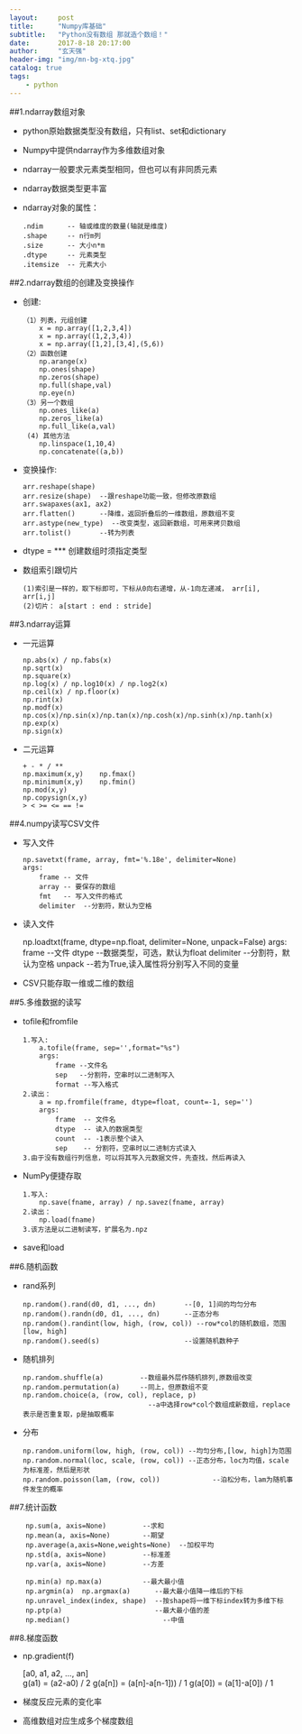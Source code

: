 ```yaml
---
layout: 	post
title: 		"Numpy库基础"
subtitle:	"Python没有数组 那就造个数组！"
date: 		2017-8-18 20:17:00
author: 	"玄天强"
header-img:	"img/mn-bg-xtq.jpg"
catalog: true
tags:
    - python
---
```


##1.ndarray数组对象

*	python原始数据类型没有数组，只有list、set和dictionary
*	Numpy中提供ndarray作为多维数组对象
*	ndarray一般要求元素类型相同，但也可以有非同质元素
*	ndarray数据类型更丰富
*	ndarray对象的属性：

		.ndim      -- 轴或维度的数量(轴就是维度)
		.shape     -- n行m列
		.size      -- 大小n*m
		.dtype     -- 元素类型
		.itemsize  -- 元素大小

##2.ndarray数组的创建及变换操作

*	创建: 

		（1）列表，元组创建
			x = np.array([1,2,3,4])
			x = np.array((1,2,3,4))
			x = np.array([1,2],[3,4],(5,6))
		（2）函数创建
			np.arange(x)
			np.ones(shape)
			np.zeros(shape)
			np.full(shape,val)
			np.eye(n)
		（3）另一个数组
			np.ones_like(a)
			np.zeros_like(a)
			np.full_like(a,val)
		 (4) 其他方法
			np.linspace(1,10,4)
			np.concatenate((a,b))
*	变换操作:

		arr.reshape(shape)
		arr.resize(shape)  --跟reshape功能一致，但修改原数组
		arr.swapaxes(ax1, ax2)
		arr.flatten()      --降维，返回折叠后的一维数组，原数组不变
		arr.astype(new_type)  --改变类型，返回新数组，可用来拷贝数组
		arr.tolist()       --转为列表
			 
*	dtype = *** 创建数组时须指定类型
*	数组索引跟切片

		(1)索引是一样的，取下标即可，下标从0向右递增，从-1向左递减， arr[i], arr[i,j]
		(2)切片： a[start : end : stride]

##3.ndarray运算

*	一元运算

		np.abs(x) / np.fabs(x)
		np.sqrt(x)
		np.square(x)
		np.log(x) / np.log10(x) / np.log2(x)
		np.ceil(x) / np.floor(x)	
		np.rint(x)
		np.modf(x)
        np.cos(x)/np.sin(x)/np.tan(x)/np.cosh(x)/np.sinh(x)/np.tanh(x)
		np.exp(x)
		np.sign(x)

*	二元运算

		+ - * / **
		np.maximum(x,y)    np.fmax()
		np.minimum(x,y)    np.fmin()
		np.mod(x,y)
		np.copysign(x,y)
	    > < >= <= == !=

##4.numpy读写CSV文件

*	写入文件

		np.savetxt(frame, array, fmt='%.18e', delimiter=None)
		args:
			frame -- 文件
			array -- 要保存的数组
			fmt   -- 写入文件的格式
			delimiter  --分割符，默认为空格
*    读入文件

		np.loadtxt(frame, dtype=np.float, delimiter=None, unpack=False)
		args:
			frame  --文件
			dtype  --数据类型，可选，默认为float
			delimiter --分割符，默认为空格
			unpack --若为True,读入属性将分别写入不同的变量

*	CSV只能存取一维或二维的数组
	
##5.多维数据的读写

*	tofile和fromfile

		1.写入:
			a.tofile(frame, sep='',format="%s")
			args:
				frame --文件名
				sep   --分割符，空串时以二进制写入
				format --写入格式
		2.读出：
			a = np.fromfile(frame, dtype=float, count=-1, sep='')
			args:
				frame  -- 文件名
				dtype  -- 读入的数据类型
				count  -- -1表示整个读入
				sep    -- 分割符，空串时以二进制方式读入
		3.由于没有数组行列信息，可以将其写入元数据文件，先查找，然后再读入

*	NumPy便捷存取

		1.写入:
			np.save(fname, array) / np.savez(fname, array)
		2.读出：
			np.load(fname)	
		3.该方法是以二进制读写，扩展名为.npz

*	save和load

##6.随机函数

*	rand系列

		np.random().rand(d0, d1, ..., dn)		--[0, 1]间的均匀分布
		np.random().randn(d0, d1, ..., dn)		--正态分布
		np.random().randint(low, high, (row, col)) --row*col的随机数组，范围[low, high]
		np.random().seed(s)                     --设置随机数种子
*	随机排列

		np.random.shuffle(a)         --数组最外层作随机排列,原数组改变
		np.random.permutation(a)     --同上，但原数组不变
		np.random.choice(a, (row, col), replace, p) 
                                       --a中选择row*col个数组成新数组，replace表示是否重复取，p是抽取概率

*	分布
	
		np.random.uniform(low, high, (row, col)) --均匀分布,[low, high]为范围
		np.random.normal(loc, scale, (row, col)) --正态分布，loc为均值，scale为标准差，然后是形状
		np.random.poisson(lam, (row, col))             --泊松分布，lam为随机事件发生的概率
##7.统计函数

		np.sum(a, axis=None)         --求和
		np.mean(a, axis=None)        --期望
		np.average(a,axis=None,weights=None)  --加权平均
		np.std(a, axis=None)         --标准差
		np.var(a, axis=None)         --方差
		
		np.min(a) np.max(a)          --最大最小值
		np.argmin(a)  np.argmax(a)      --最大最小值降一维后的下标
		np.unravel_index(index, shape)  --按shape将一维下标index转为多维下标
		np.ptp(a)                       --最大最小值的差
		np.median()                       --中值  

##8.梯度函数

*    np.gradient(f)
	
		[a0, a1, a2, ..., an]   
		g(a1) = (a2-a0) / 2
		g(a[n]) = (a[n]-a[n-1])) / 1
		g(a[0]) = (a[1]-a[0]) / 1
*	梯度反应元素的变化率
*	高维数组对应生成多个梯度数组


		

		


